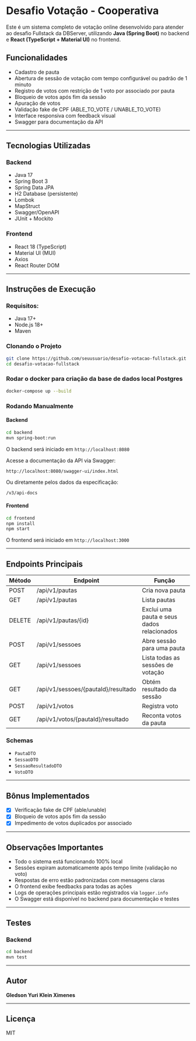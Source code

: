 # Desafio Votação - Cooperativa

Este é um sistema completo de votação online desenvolvido para atender ao desafio Fullstack da DBServer, utilizando **Java (Spring Boot)** no backend e **React (TypeScript + Material UI)** no frontend.

## Funcionalidades

* Cadastro de pauta
* Abertura de sessão de votação com tempo configurável ou padrão de 1 minuto
* Registro de votos com restrição de 1 voto por associado por pauta
* Bloqueio de votos após fim da sessão
* Apuração de votos
* Validação fake de CPF (ABLE\_TO\_VOTE / UNABLE\_TO\_VOTE)
* Interface responsiva com feedback visual
* Swagger para documentação da API

---

## Tecnologias Utilizadas

### Backend

* Java 17
* Spring Boot 3
* Spring Data JPA
* H2 Database (persistente)
* Lombok
* MapStruct
* Swagger/OpenAPI
* JUnit + Mockito

### Frontend

* React 18 (TypeScript)
* Material UI (MUI)
* Axios
* React Router DOM

---

## Instruções de Execução

### Requisitos:

* Java 17+
* Node.js 18+
* Maven

### Clonando o Projeto

```bash
git clone https://github.com/seuusuario/desafio-votacao-fullstack.git
cd desafio-votacao-fullstack
```

### Rodar o docker para criação da base de dados local Postgres

```bash
docker-compose up --build
```

### Rodando Manualmente

#### Backend

```bash
cd backend
mvn spring-boot:run
```

O backend será iniciado em `http://localhost:8080`

Acesse a documentação da API via Swagger:

```
http://localhost:8080/swagger-ui/index.html
```

Ou diretamente pelos dados da especificação:

```
/v3/api-docs
```

#### Frontend

```bash
cd frontend
npm install
npm start
```

O frontend será iniciado em `http://localhost:3000`

---

## Endpoints Principais

| Método | Endpoint                            | Função                                     |
| ------ | ----------------------------------- | ------------------------------------------ |
| POST   | /api/v1/pautas                      | Cria nova pauta                            |
| GET    | /api/v1/pautas                      | Lista pautas                               |
| DELETE | /api/v1/pautas/{id}                 | Exclui uma pauta e seus dados relacionados |
| POST   | /api/v1/sessoes                     | Abre sessão para uma pauta                 |
| GET    | /api/v1/sessoes                     | Lista todas as sessões de votação          |
| GET    | /api/v1/sessoes/{pautaId}/resultado | Obtém resultado da sessão                  |
| POST   | /api/v1/votos                       | Registra voto                              |
| GET    | /api/v1/votos/{pautaId}/resultado   | Reconta votos da pauta                     |

### Schemas

* `PautaDTO`
* `SessaoDTO`
* `SessaoResultadoDTO`
* `VotoDTO`

---

## Bônus Implementados

* [x] Verificação fake de CPF (able/unable)
* [x] Bloqueio de votos após fim da sessão
* [x] Impedimento de votos duplicados por associado

---

## Observações Importantes

* Todo o sistema está funcionando 100% local
* Sessões expiram automaticamente após tempo limite (validação no voto)
* Respostas de erro estão padronizadas com mensagens claras
* O frontend exibe feedbacks para todas as ações
* Logs de operações principais estão registrados via `logger.info`
* O Swagger está disponível no backend para documentação e testes

---

## Testes

### Backend

```bash
cd backend
mvn test
```

---

## Autor

**Gledson Yuri Klein Ximenes**

---

## Licença

MIT
